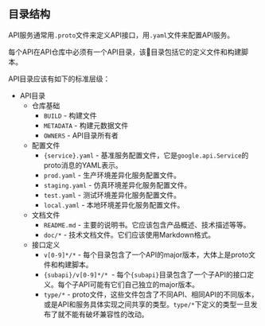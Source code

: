 ## 目录结构
  API服务通常用`.proto`文件来定义API接口，用`.yaml`文件来配置API服务。

  每个API在API仓库中必须有一个API目录，该目录包括它的定义文件和构建脚本。

  API目录应该有如下的标准层级：
*   API目录
    *   仓库基础
        *   `BUILD` - 构建文件
        *   `METADATA` - 构建元数据文件
        *   `OWNERS` - API目录所有者
    *   配置文件
        *   `{service}.yaml` - 基准服务配置文件，它是`google.api.Service`的proto消息的YAML表示。
        *   `prod.yaml` - 生产环境差异化服务配置文件。
        *   `staging.yaml` - 仿真环境差异化服务配置文件。
        *   `test.yaml` - 测试环境差异化服务配置文件。
        *   `local.yaml` - 本地环境差异化服务配置文件。
    *   文档文件
        *   `README.md` - 主要的说明书。它应该包含产品概述、技术描述等等。
        *   `doc/*` - 技术文档文件。它们应该使用Markdown格式。
    *   接口定义
        *   `v[0-9]*/*` - 每个目录包含了一个API的major版本，大体上是proto文件和构建脚本。
        *   `{subapi}/v[0-9]*/* `- 每个`{subapi}`目录包含了一个子API的接口定义。每个子API可能有它们自己独立的major版本。
        *   `type/*` - proto文件，这些文件包含了不同API、相同API的不同版本，或是API和服务具体实现之间共享的类型。`type/*`下定义的类型一旦发布了就不能有破坏兼容性的改动。
